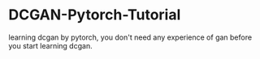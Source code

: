 # DCGAN-Pytorch-Tutorial
learning dcgan by pytorch, you don't need any experience of gan before you start learning dcgan.
